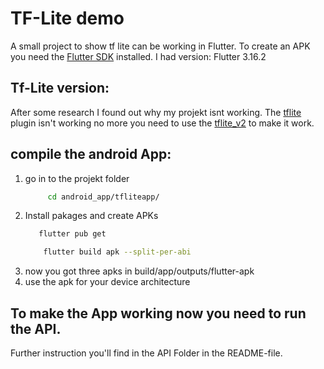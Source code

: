 # TF-Lite demo

A small project to show tf lite can be working in Flutter. To create an APK you need the [Flutter SDK](https://docs.flutter.dev/get-started/install) installed. I had version: Flutter 3.16.2

## Tf-Lite version:

After some research I found out why my projekt isnt working. The [tflite](https://pub.dev/packages/tflite) plugin isn't working no more you need to use the [tflite_v2](https://pub.dev/packages/tflite_v2) to make it work. 

## compile the android App:
1. go in to the projekt folder 
    ```bash 
         cd android_app/tfliteapp/
    ```
2. Install pakages and create APKs
     ```bash 
        flutter pub get 
    ```
    ```bash 
        flutter build apk --split-per-abi
    ```
3. now you got three apks in build/app/outputs/flutter-apk
4. use the apk for your device architecture 

## To make the App working now you need to run the API. 
Further instruction you'll find in the API Folder in the README-file.